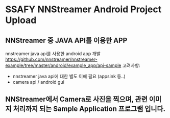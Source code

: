 # SSAFY NNStreamer Android Project Upload

## NNStreamer 중 JAVA API를 이용한 APP

nnstreamer java api를 사용한 android app 개발
https://github.com/nnstreamer/nnstreamer-example/tree/master/android/example_app/api-sample
고려사항:
- nnstreamer java api에 대한 별도 이해 필요 (appsink 등..)
- camera api / android gui


## NNStreamer에서 Camera로 사진을 찍으며, 관련 이미지 처리까지 되는 Sample Application 프로그램 입니다.

